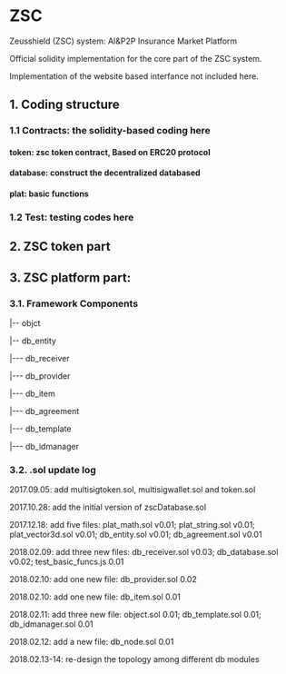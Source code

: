 # ZSC
Zeusshield (ZSC) system: AI&P2P Insurance Market Platform

Official solidity implementation for the core part of the ZSC system.

Implementation of the website based interfance not included here.

## 1. Coding structure

### 1.1 Contracts: the solidity-based coding here

#### token: zsc token contract, Based on ERC20 protocol

#### database: construct the decentralized databased

#### plat: basic functions

### 1.2 Test: testing codes here

## 2. ZSC token part

## 3. ZSC platform part:
### 3.1. Framework Components

|-- objct 

|-- db_entity 

|--- db_receiver

|--- db_provider

|--- db_item

|--- db_agreement

|--- db_template

|--- db_idmanager


### 3.2. .sol update log

2017.09.05: add multisigtoken.sol, multisigwallet.sol and token.sol

2017.10.28: add the initial version of zscDatabase.sol

2017.12.18: add five files: plat_math.sol v0.01; plat_string.sol v0.01; plat_vector3d.sol v0.01; db_entity.sol v0.01; db_agreement.sol v0.01

2018.02.09: add three new files: db_receiver.sol v0.03; db_database.sol v0.02; test_basic_funcs.js 0.01

2018.02.10: add one new file: db_provider.sol 0.02

2018.02.10: add one new file: db_item.sol 0.01

2018.02.11: add three new file: object.sol 0.01; db_template.sol 0.01; db_idmanager.sol 0.01

2018.02.12: add a new file: db_node.sol 0.01

2018.02.13-14: re-design the topology among different db modules

